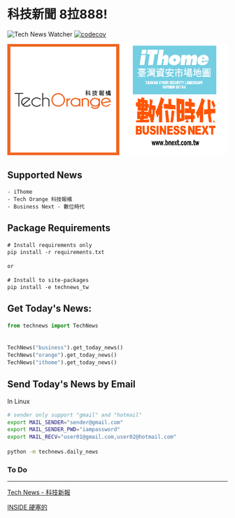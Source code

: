 # 科技新聞 8拉888!

![Tech News Watcher](https://github.com/WisChang005/technews_tw/workflows/Tech%20News%20Watcher/badge.svg)
[![codecov](https://codecov.io/gh/WisChang005/technews_tw/branch/master/graph/badge.svg)](https://codecov.io/gh/WisChang005/technews_tw)

![news intor](imgs/intor.png)

## Supported News
```
- iThome
- Tech Orange 科技報橘
- Business Next - 數位時代
```

## Package Requirements
```
# Install requirements only
pip install -r requirements.txt

or

# Install to site-packages
pip install -e technews_tw
```

## Get Today's News:
```python
from technews import TechNews


TechNews("business").get_today_news()
TechNews("orange").get_today_news()
TechNews("ithome").get_today_news()
```

## Send Today's News by Email

In Linux
```bash
# sender only support "gmail" and "hotmail"
export MAIL_SENDER="sender@gmail.com"
export MAIL_SENDER_PWD="iampassword"
export MAIL_RECV="user01@gmail.com,user02@hotmail.com"

python -m technews.daily_news
```


### To Do
------------
[Tech News - 科技新報](https://technews.tw/)

[INSIDE 硬塞的](https://www.inside.com.tw/)


